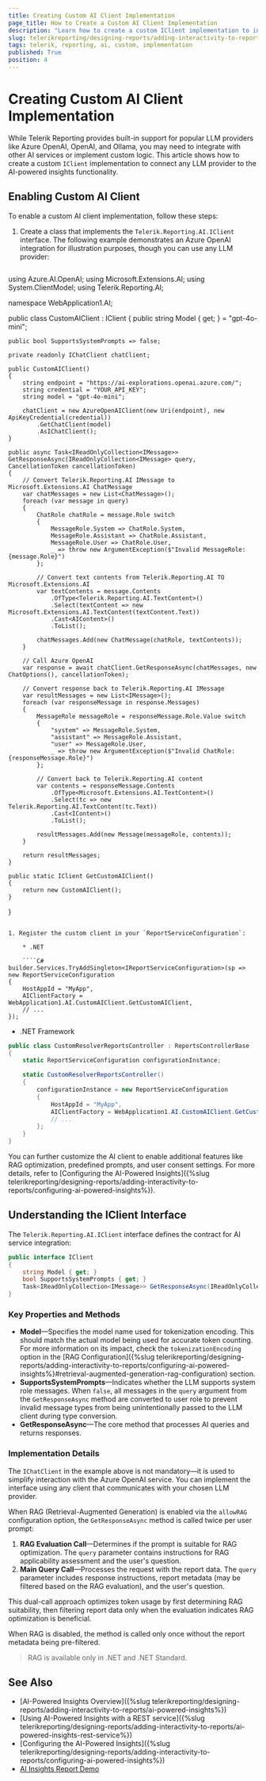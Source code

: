 ```yaml
---
title: Creating Custom AI Client Implementation
page_title: How to Create a Custom AI Client Implementation
description: "Learn how to create a custom IClient implementation to integrate unsupported LLM providers with Telerik Reporting AI-powered insights."
slug: telerikreporting/designing-reports/adding-interactivity-to-reports/custom-iclient-implementation
tags: telerik, reporting, ai, custom, implementation
published: True
position: 4
---
```


# Creating Custom AI Client Implementation

While Telerik Reporting provides built-in support for popular LLM providers like Azure OpenAI, OpenAI, and Ollama, you may need to integrate with other AI services or implement custom logic. This article shows how to create a custom `IClient` implementation to connect any LLM provider to the AI-powered insights functionality.

## Enabling Custom AI Client

To enable a custom AI client implementation, follow these steps:

1. Create a class that implements the `Telerik.Reporting.AI.IClient` interface. The following example demonstrates an Azure OpenAI integration for illustration purposes, though you can use any LLM provider:

    ````C#
using Azure.AI.OpenAI;
using Microsoft.Extensions.AI;
using System.ClientModel;
using Telerik.Reporting.AI;

namespace WebApplication1.AI;

public class CustomAIClient : IClient
{
    public string Model { get; } = "gpt-4o-mini";

    public bool SupportsSystemPrompts => false;

    private readonly IChatClient chatClient;

    public CustomAIClient()
    {
        string endpoint = "https://ai-explorations.openai.azure.com/";
        string credential = "YOUR_API_KEY";
        string model = "gpt-4o-mini";

        chatClient = new AzureOpenAIClient(new Uri(endpoint), new ApiKeyCredential(credential))
            .GetChatClient(model)
            .AsIChatClient();
    }

    public async Task<IReadOnlyCollection<IMessage>> GetResponseAsync(IReadOnlyCollection<IMessage> query, CancellationToken cancellationToken)
    {
        // Convert Telerik.Reporting.AI IMessage to Microsoft.Extensions.AI ChatMessage
        var chatMessages = new List<ChatMessage>();
        foreach (var message in query)
        {
            ChatRole chatRole = message.Role switch
            {
                MessageRole.System => ChatRole.System,
                MessageRole.Assistant => ChatRole.Assistant,
                MessageRole.User => ChatRole.User,
                _ => throw new ArgumentException($"Invalid MessageRole: {message.Role}")
            };

            // Convert text contents from Telerik.Reporting.AI TO Microsoft.Extensions.AI
            var textContents = message.Contents
                .OfType<Telerik.Reporting.AI.TextContent>()
                .Select(textContent => new Microsoft.Extensions.AI.TextContent(textContent.Text))
                .Cast<AIContent>()
                .ToList();

            chatMessages.Add(new ChatMessage(chatRole, textContents));
        }

        // Call Azure OpenAI
        var response = await chatClient.GetResponseAsync(chatMessages, new ChatOptions(), cancellationToken);

        // Convert response back to Telerik.Reporting.AI IMessage
        var resultMessages = new List<IMessage>();
        foreach (var responseMessage in response.Messages)
        {
            MessageRole messageRole = responseMessage.Role.Value switch
            {
                "system" => MessageRole.System,
                "assistant" => MessageRole.Assistant,
                "user" => MessageRole.User,
                _ => throw new ArgumentException($"Invalid ChatRole: {responseMessage.Role}")
            };

            // Convert back to Telerik.Reporting.AI content
            var contents = responseMessage.Contents
                .OfType<Microsoft.Extensions.AI.TextContent>()
                .Select(tc => new Telerik.Reporting.AI.TextContent(tc.Text))
                .Cast<IContent>()
                .ToList();

            resultMessages.Add(new Message(messageRole, contents));
        }

        return resultMessages;
    }

    public static IClient GetCustomAIClient()
    {
        return new CustomAIClient();
    }
}
````

1. Register the custom client in your `ReportServiceConfiguration`:

    * .NET

    ````C#
builder.Services.TryAddSingleton<IReportServiceConfiguration>(sp => new ReportServiceConfiguration
{
    HostAppId = "MyApp",
    AIClientFactory = WebApplication1.AI.CustomAIClient.GetCustomAIClient,
    // ...
});
````

* .NET Framework

````C#
public class CustomResolverReportsController : ReportsControllerBase
{
    static ReportServiceConfiguration configurationInstance;

    static CustomResolverReportsController()
    {
        configurationInstance = new ReportServiceConfiguration
        {
            HostAppId = "MyApp",
            AIClientFactory = WebApplication1.AI.CustomAIClient.GetCustomAIClient,
            // ...
        };
    }
}
````

You can further customize the AI client to enable additional features like RAG optimization, predefined prompts, and user consent settings. For more details, refer to [Configuring the AI-Powered Insights]({%slug telerikreporting/designing-reports/adding-interactivity-to-reports/configuring-ai-powered-insights%}).

## Understanding the IClient Interface

The `Telerik.Reporting.AI.IClient` interface defines the contract for AI service integration:

````C#
public interface IClient
{
    string Model { get; }
    bool SupportsSystemPrompts { get; }
    Task<IReadOnlyCollection<IMessage>> GetResponseAsync(IReadOnlyCollection<IMessage> query, CancellationToken cancellationToken);
}
````

### Key Properties and Methods

- **Model**—Specifies the model name used for tokenization encoding. This should match the actual model being used for accurate token counting. For more information on its impact, check the `tokenizationEncoding` option in the [RAG Configuration]({%slug telerikreporting/designing-reports/adding-interactivity-to-reports/configuring-ai-powered-insights%}#retrieval-augmented-generation-rag-configuration) section.
- **SupportsSystemPrompts**—Indicates whether the LLM supports system role messages. When `false`, all messages in the `query` argument from the `GetResponseAsync` method are converted to user role to prevent invalid message types from being unintentionally passed to the LLM client during type conversion.
- **GetResponseAsync**—The core method that processes AI queries and returns responses.

### Implementation Details

The `IChatClient` in the example above is not mandatory—it is used to simplify interaction with the Azure OpenAI service. You can implement the interface using any client that communicates with your chosen LLM provider.

When RAG (Retrieval-Augmented Generation) is enabled via the `allowRAG` configuration option, the `GetResponseAsync` method is called twice per user prompt:

1. **RAG Evaluation Call**—Determines if the prompt is suitable for RAG optimization. The `query` parameter contains instructions for RAG applicability assessment and the user's question.
1. **Main Query Call**—Processes the request with the report data. The `query` parameter includes response instructions, report metadata (may be filtered based on the RAG evaluation), and the user's question.

This dual-call approach optimizes token usage by first determining RAG suitability, then filtering report data only when the evaluation indicates RAG optimization is beneficial.

When RAG is disabled, the method is called only once without the report metadata being pre-filtered.

> RAG is available only in .NET and .NET Standard.

## See Also

* [AI-Powered Insights Overview]({%slug telerikreporting/designing-reports/adding-interactivity-to-reports/ai-powered-insights%})
* [Using AI-Powered Insights with a REST service]({%slug telerikreporting/designing-reports/adding-interactivity-to-reports/ai-powered-insights-rest-service%})
* [Configuring the AI-Powered Insights]({%slug telerikreporting/designing-reports/adding-interactivity-to-reports/configuring-ai-powered-insights%})
* [AI Insights Report Demo](https://demos.telerik.com/reporting/ai-insights)
